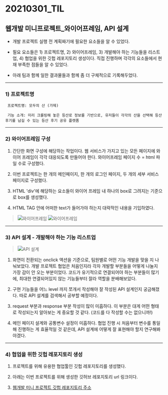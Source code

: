 20210301\_TIL
==============
웹개발 미니프로젝트_와이어프레임, API 설계
----------------------------------------

-   개발 프로젝트 실행 전 계획짜기에 필요한 요소들을 알 수 있었다.

-   필요 요소들은 1) 프로젝트명, 2) 와이어프레임, 3) 개발해야 하는 기능들을 리스트업, 4) 협업을 위한 깃헙 레포지토리 생성이다. 직접 진행하며 각각의 요소들에서 현재 부족한 점들을 알 수 있었다.

-   아래 팀과 함께 일한 결과물들과 함께 좀 더 구체적으로 기록해두었다.

---


### **1) 프로젝트명**
```
 프로젝트명: 모두의 산 (가제)

 기능 소개: 미리 크롤링해 놓은 등산로 정보를 기반으로, 유저들이 각각의 산을 선택해 등산 후기를 남길 수 있는 등산 후기 공유 플랫폼
 ```

---


### **2) 와이어프레임 구성**

1. 간단한 화면 구성에 해당하는 작업이다. 웹 서비스가 가지고 있는 모든 페이지에 와이어 프레임이 각각 대응되도록 만들어야 한다. 와이어프레임 페이지 수 = html 파일 수로 구성했다.  

2. 이번 프로젝트는 한 개의 메인페이지, 한 개의 로그인 페이지, 두 개의 세부 서비스 페이지로 구성했다.  

3. HTML 'div'에 해당하는 요소들이 와이어 프레임 내 하나의 box로 그려지는 기준으로 box를 생성했다.  

4. HTML TAG 안에 어떠한 text가 들어가야 하는지 대략적인 내용을 기입하였다.  

>![와이어프레임](https://img1.daumcdn.net/thumb/R1280x0/?scode=mtistory2&fname=https%3A%2F%2Fblog.kakaocdn.net%2Fdn%2FbDBOrf%2FbtqYN02s3G6%2FWiijGd7W4ZkXSTDutIiRnk%2Fimg.png)
>![와이어프레임](https://img1.daumcdn.net/thumb/R1280x0/?scode=mtistory2&fname=https%3A%2F%2Fblog.kakaocdn.net%2Fdn%2F5WgSF%2FbtqY2tCcL0e%2FevgkCVRNeKbKs1vY9bvGo0%2Fimg.png)

---


### **3) API 설계 - 개발해야 하는 기능 리스트업**


>![API 설계](https://img1.daumcdn.net/thumb/R1280x0/?scode=mtistory2&fname=https%3A%2F%2Fblog.kakaocdn.net%2Fdn%2Fcq4TWw%2FbtqYW2FbjsY%2FN3wReEJfgKp3ubCVj4yp6k%2Fimg.png)

1. 화면이 전환되는 onclick 액션을 기준으로, 팀원별로 어떤 기능 개발을 맞을 지 나눠보았다. 개발 프로젝트 협업은 처음인지라 각자 개발할 부분들을 어떻게 나눌지 가장 감이 안 오는 부분이었다. 코드가 유기적으로 연결되어야 하는 부분들이 많기에, 최대한 연결되어있지 않는 기능들부터 잘라 역할을 분배해보았다.

2. 구현 기능들을 어느 level 까지 쪼개서 작성해야 잘 작성된 API 설계인지 궁금해졌다. 따로 API 설계를 검색해서 공부할 예정이다.  

3. request 부분과 response 부분 작성이 많이 미흡하다. 이 부분은 대게 어떤 형태로 작성되는지 알아보는 게 중요할 것 같다. (코드를 다 작성할 수는 없으니까!)  

4. 메인 페이지 설계와 공통변수 설정이 미흡하다. 협업 진행 시 처음부터 변수를 통일해 진행하는 게 효율적일 것 같은데, API 설계에 어떻게 잘 표현해야 할지 연구해봐야겠다.  


---


### **4) 협업을 위한 깃헙 레포지토리 생성**

1. 프로젝트를 위해 유용한 협업툴인 깃헙 레포지토리를 생성했다.  

2. 아래는 이번 프로젝트를 위해 생성한 깃허브 레포지토리 url 링크이다.  

3. [웹개발 미니 프로젝트 깃헙 레포지토리 주소](https://github.com/joychae/hh99_Webproject_w1.git)  
